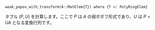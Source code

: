 ```
weak_popov_with_transform(A::MatElem{T}) where {T <: PolyRingElem}
```

タプル $(P, U)$ を計算します。ここで $P$ は $A$ の弱ポポフ形式であり、$U$ は $P = UA$ となる変換行列です。
